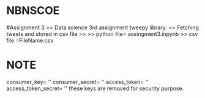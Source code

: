 
# NBNSCOE
#Assignment 3  >>
Data science 3rd assignment tweepy library. >>
   Fetching tweets and stored in csv file  >>    >>
python file= assingment3.inpynb  >>
csv file =FileName.csv


# NOTE
consumer_key= ''
consumer_secret= ''
access_token= ''
access_token_secret= ''
these keys are removed for security purpose.
